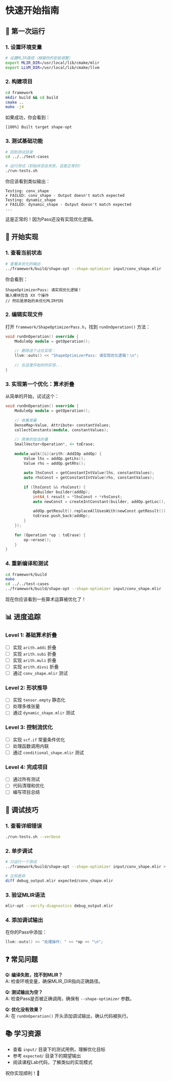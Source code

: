 # 快速开始指南

## 🚀 第一次运行

### 1. 设置环境变量
```bash
# 设置MLIR路径（根据你的安装调整）
export MLIR_DIR=/usr/local/lib/cmake/mlir
export LLVM_DIR=/usr/local/lib/cmake/llvm
```

### 2. 构建项目
```bash
cd framework
mkdir build && cd build
cmake ..
make -j4
```

如果成功，你会看到：
```
[100%] Built target shape-opt
```

### 3. 测试基础功能
```bash
# 回到测试目录
cd ../../test-cases

# 运行测试（初始状态会失败，这是正常的）
./run-tests.sh
```

你应该看到类似输出：
```
Testing: conv_shape
✗ FAILED: conv_shape - Output doesn't match expected
Testing: dynamic_shape  
✗ FAILED: dynamic_shape - Output doesn't match expected
...
```

这是正常的！因为Pass还没有实现优化逻辑。

## 📝 开始实现

### 1. 查看当前状态
```bash
# 查看未优化的输出
../framework/build/shape-opt --shape-optimizer input/conv_shape.mlir
```

你会看到：
```
ShapeOptimizerPass: 请实现优化逻辑！
输入模块包含 XX 个操作
// 然后是原始的未优化MLIR代码
```

### 2. 编辑实现文件
打开 `framework/ShapeOptimizerPass.h`，找到 `runOnOperation()` 方法：

```cpp
void runOnOperation() override {
    ModuleOp module = getOperation();
    
    // 删除这个占位实现：
    llvm::outs() << "ShapeOptimizerPass: 请实现优化逻辑！\n";
    
    // 在这里开始你的实现...
}
```

### 3. 实现第一个优化：算术折叠

从简单的开始，试试这个：

```cpp
void runOnOperation() override {
    ModuleOp module = getOperation();
    
    // 收集常量
    DenseMap<Value, Attribute> constantValues;
    collectConstants(module, constantValues);
    
    // 简单的加法折叠
    SmallVector<Operation*, 4> toErase;
    
    module.walk([&](arith::AddIOp addOp) {
        Value lhs = addOp.getLhs();
        Value rhs = addOp.getRhs();
        
        auto lhsConst = getConstantIntValue(lhs, constantValues);
        auto rhsConst = getConstantIntValue(rhs, constantValues);
        
        if (lhsConst && rhsConst) {
            OpBuilder builder(addOp);
            int64_t result = *lhsConst + *rhsConst;
            auto newConst = createIntConstant(builder, addOp.getLoc(), result, addOp.getType());
            
            addOp.getResult().replaceAllUsesWith(newConst.getResult());
            toErase.push_back(addOp);
        }
    });
    
    for (Operation *op : toErase) {
        op->erase();
    }
}
```

### 4. 重新编译和测试
```bash
cd framework/build
make
cd ../../test-cases
../framework/build/shape-opt --shape-optimizer input/conv_shape.mlir
```

现在你应该看到一些算术运算被优化了！

## 📊 进度追踪

### Level 1: 基础算术折叠
- [ ] 实现 `arith.addi` 折叠
- [ ] 实现 `arith.subi` 折叠  
- [ ] 实现 `arith.muli` 折叠
- [ ] 实现 `arith.divsi` 折叠
- [ ] 通过 `conv_shape.mlir` 测试

### Level 2: 形状推导
- [ ] 实现 `tensor.empty` 静态化
- [ ] 处理多维张量
- [ ] 通过 `dynamic_shape.mlir` 测试

### Level 3: 控制流优化
- [ ] 实现 `scf.if` 常量条件优化
- [ ] 处理函数调用内联
- [ ] 通过 `conditional_shape.mlir` 测试

### Level 4: 完成项目
- [ ] 通过所有测试
- [ ] 代码清理和优化
- [ ] 编写项目总结

## 🐛 调试技巧

### 1. 查看详细错误
```bash
./run-tests.sh --verbose
```

### 2. 单步调试
```bash
# 只运行一个测试
../framework/build/shape-opt --shape-optimizer input/conv_shape.mlir > debug_output.mlir

# 比较差异
diff debug_output.mlir expected/conv_shape.mlir
```

### 3. 验证MLIR语法
```bash
mlir-opt --verify-diagnostics debug_output.mlir
```

### 4. 添加调试输出
在你的Pass中添加：
```cpp
llvm::outs() << "处理操作: " << *op << "\n";
```

## ❓ 常见问题

**Q: 编译失败，找不到MLIR？**  
A: 检查环境变量，确保MLIR_DIR指向正确路径。

**Q: 测试输出为空？**  
A: 检查Pass是否被正确调用，确保有 `--shape-optimizer` 参数。

**Q: 优化没有效果？**  
A: 在 `runOnOperation()` 开头添加调试输出，确认代码被执行。

## 📚 学习资源

- 查看 `input/` 目录下的测试用例，理解优化目标
- 参考 `expected/` 目录下的期望输出
- 阅读课程Lab代码，了解类似的实现模式

祝你实现顺利！🎯